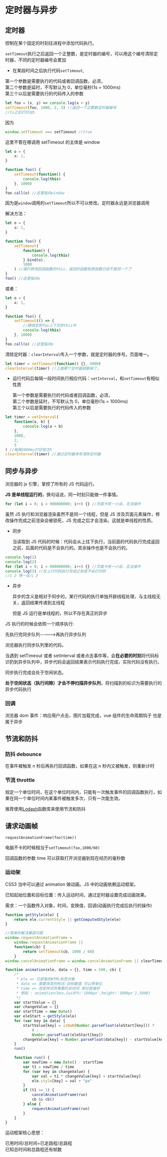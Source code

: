 # 定时器与异步

## 定时器

控制在某个固定的时刻往进程中添加代码执行。

`setTimeout`执行之后返回一个正整数，是定时器的编号，可以用这个编号清除定时器，不同的定时器编号会累加

- 在某段时间之后执行代码`setTimeout`,

第一个参数是需要执行的代码或者回调函数，必须，\
第二个参数是延时，不写默认为 0，单位毫秒(1s = 1000ms)\
第三个以后是需要执行的代码传入的参数

```javascript
let foo = (x, y) => console.log(x + y)
setTimeout(foo, 1000, 2, 3) //返回一个正整数定时器编号
//1s之后打印出5
```

因为

```javascript
window.setTimeout === setTimeout //true
```

这里不管在哪调用 setTimeout 的主体是 window

```javascript
let o = {
    a: 1,
}

function foo() {
    setTimeout(function() {
        console.log(this)
    }, 1000)
}
foo.call(o) //这里指向window
```

因为是`window`调用的`setTimeout`所以不可以修改。定时器永远是浏览器调用

解决方法：

```javascript
let o = {
    a: 1,
}

function foo() {
    setTimeout(
        function() {
            console.log(this)
        }.bind(o),
        1000
    ) //强行修改回调函数的this，返回的函数和原函数已经不是同一个了
}
foo() //这里指向o
```

或者：

```javascript
let o = {
    a: 1,
}

function foo() {
    setTimeout(() => {
        //硬绑定到foo上下文的this中
        console.log(this)
    }, 1000)
}
foo.call(o) //这里指向o
```

清除定时器：`clearInterval`传入一个参数，就是定时器的序号。页面唯一。

```javascript
let timer = setTimeout(function() {}, 5000)
clearInterval(timer) //上面那个定时器就删掉了。
```

- 运行代码后每隔一段时间执行相应代码：`setInterval`，和`setTimeout`有相似性质

  第一个参数是需要执行的代码或者回调函数，必须，\
  第二个参数是延时，不写默认为 0，单位毫秒(1s = 1000ms)\
  第三个以后是需要执行的代码传入的参数

```javascript
let timer = setInterval(
    function(a, b) {
        console.log(a + b)
    },
    1000,
    2,
    3
) //每隔1000ms打印依次5
clearInterval(timer) //通过定时器序号清除定时器
```

## 同步与异步

浏览器的 js 引擎，掌控了所有的 JS 代码运行。

**JS 是单线程运行的**，换句话说，同一时刻只能做一件事情。

```javascript
for (let i = 0; i < 900000000; i++) {} //页面卡死一小会，无法操作
```

虽然 JS 执行和浏览器渲染虽然不是同一个线程，但是 JS 涉及页面元素操作，修改操作完成之前渲染会被锁死，JS 完成之后才会渲染。这就是单线程的性质。

- 同步

  当读取到 JS 代码的时候：代码会从上往下执行，当前面的代码执行完成返回之前，后面的代码是不会执行的。其余操作也是不会执行的。

```javascript
console.log(1)
console.log(2)
for (let i = 0; i < 900000000; i++) {} //页面卡死一小会，无法操作
console.log(3) //在上行代码执行完成之前是不会打印的
//1 2 等一会儿 3
```

- 异步

  异步的含义是相对于同步的，某行代码的执行单独开辟线程处理，与主线程无关，返回结果传递到主线程

  但是 JS 运行是单线程的，所以不存在真正的异步

JS 执行的时候会依照一个顺序执行:

先执行完同步队列----->再执行异步队列

浏览器执行同步队列里的代码，

当遇到 setTimeout 或者 setInterval 或者点击事件等，会**在必要的时刻**将代码标识扔到异步队列中，异步代码会返回结果表示代码执行完成，实际代码没有执行。

同步执行完成会处于空闲状态。

**处于空闲状态（执行间隙）才会不停扫描异步队列**，将扫描到的标识为需要执行的异步代码执行

### 回调

浏览器 dom 事件：响应用户点击，图片加载完成，vue 组件的生命周期钩子 也是属于异步

## 节流和防抖

### 防抖 debounce

在事件被触发 n 秒后再执行回调函数，如果在这 n 秒内又被触发，则重新计时

### 节流 throttle

规定一个单位时间，在这个单位时间内，只能有一次触发事件的回调函数执行，如果在同一个单位时间内某事件被触发多次，只有一次能生效。

推荐使用[Lodash](https://lodash.com/)函数库来使用节流和防抖

## 请求动画帧

`requestAnimationFrame(foo(time))`

电脑不卡的时候相当于`setTimeout(foo,1000/60)`

回调函数的参数 time 可以获取打开浏览器到现在经历的毫秒数

### 运动架

CSS3 当中可以通过 animation 做动画。JS 中的动画依赖运动框架。

已知起始位置和目标位置：传入运动时间，通过定时器设置完成动画效果。

需求：一个函数传入对象，时间，变换值，回调(动画执行完成后执行的操作)

```javascript
function getStyle(ele) {
    return ele.currentStyle || getComputedStyle(ele)
}

//简单的解决兼容问题
window.requestAnimationFrame =
    window.requestAnimationFrame ||
    function(cb) {
        return setTimeout(cb, 1000 / 60)
    }
window.cancelAnimationFrame = window.cancelAnimationFrame || clearTimeout

function animation(ele, data = {}, time = 500, cb) {
    /*
     * ele => 已获取的HTML标签对象
     * data => 需要改变的样式:目标数值 可以带单位
     * time => 改变样式所需要的总时间 单位是毫秒
     * 例如 : animation(box,{width:'1000px',height:'1000px'},5000)
     */
    var startValue = {}
    var changeValue = {}
    var startTime = new Date()
    var eleStart = getStyle(ele)
    for (var key in data) {
        startValue[key] = isNaN(Number.parseFloat(eleStart[key])) ?
            0 :
            Number.parseFloat(eleStart[key])
        changeValue[key] = Number.parseFloat(data[key]) - startValue[key]
    }
    run()

    function run() {
        var nowTime = new Date() - startTime
        var t1 = nowTime / time
        for (var key in changeValue) {
            var val = t1 * changeValue[key] + startValue[key]
            ele.style[key] = val + "px"
        }
        if (t1 >= 1) {
            cancelAnimationFrame(run)
            cb && cb()
        } else {
            requestAnimationFrame(run)
        }
    }
}
```

运动框架核心思想：

已用时间/总时间=已走路程/总路程\
已知总时间和总路程还有帧数
